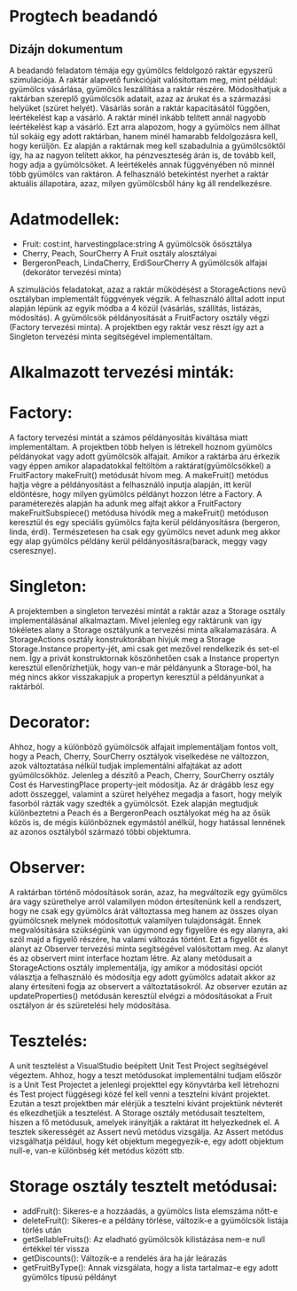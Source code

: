 # Progtech beadandó
## Dizájn dokumentum

A beadandó feladatom témája egy gyümölcs feldolgozó raktár egyszerű szimulációja. A raktár alapvető funkciójait valósítottam meg, mint például: gyümölcs vásárlása, gyümölcs leszállítása a raktár részére. Módosíthatjuk a raktárban szereplő gyümölcsök adatait, azaz az árukat és a származási helyüket (szüret helyét). Vásárlás során a raktár kapacitásától függően, leértékelést kap a vásárló. A raktár minél inkább telített annál nagyobb leértékelést kap a vásárló. Ezt arra alapozom, hogy a gyümölcs nem állhat túl sokáig egy adott raktárban, hanem minél hamarabb feldolgozásra kell, hogy kerüljön. Ez alapján a raktárnak meg kell szabadulnia a gyümölcsöktől így, ha az nagyon telített akkor, ha pénzveszteség árán is, de tovább kell, hogy adja a gyümölcsöket. A leértékelés annak függvényében nő minnél több gyümölcs van raktáron. A felhasználó betekintést nyerhet a raktár aktuális állapotára, azaz, milyen gyümölcsből hány kg áll rendelkezésre. 
# Adatmodellek:
- Fruit: cost:int, harvestingplace:string 			A gyümölcsök ősösztálya
- Cherry, Peach, SourCherry 					A Fruit osztály alosztályai
- BergeronPeach, LindaCherry, ErdiSourCherry	A gyümölcsök alfajai (dekorátor tervezési minta)
 
A szimulációs feladatokat, azaz a raktár működésést a StorageActions nevű osztályban implementált függvények végzik. A felhasználó álltal adott input alapján lépünk az egyik módba a 4 közül (vásárlás, szállítás, listázás, módosítás). A gyümölcsök példányosítását a FruitFactory osztály végzi (Factory tervezési minta). A projektben egy raktár vesz részt így azt a Singleton tervezési minta segítségével implementáltam. 
 
# Alkalmazott tervezési minták:

# Factory:
A factory tervezési mintát a számos példányosítás kiváltása miatt implementáltam. A projektben több helyen is létrekell hoznom gyümölcs példányokat vagy adott gyümölcsök alfajait. Amikor a raktárba áru érkezik vagy éppen amikor alapadatokkal feltöltöm a raktárat(gyümölcsökkel) a FruitFactory makeFruit() metódusát hívom meg. A makeFruit() metódus hajtja végre a példányosítást a felhasználó inputja alapján, itt kerül eldöntésre, hogy milyen gyümölcs példányt hozzon létre a Factory. A paraméterezés alapján ha adunk meg alfajt akkor a FruitFactory makeFruitSubspiece() metódusa hívódik meg a makeFruit() metóduson keresztül és egy speciális gyümölcs fajta kerül példányosításra (bergeron, linda, érdi). Természetesen ha csak egy gyümölcs nevet adunk meg akkor egy alap gyümölcs példány kerül példányosításra(barack, meggy vagy cseresznye).

# Singleton:
A projektemben a singleton tervezési mintát a raktár azaz a Storage osztály implementálásánal alkalmaztam. Mivel jelenleg egy raktárunk van így tökéletes alany a Storage osztályunk a tervezési minta alkalamazására. A StorageActions osztály konstruktorában hívjuk meg a Storage Storage.Instance property-jét, ami csak get mezővel rendelkezik és set-el nem. Így a privát konstruktornak köszönhetően csak a Instance propertyn keresztül ellenőrízhetjük, hogy van-e már példányunk a Storage-ból, ha még nincs akkor visszakapjuk a propertyn keresztül a példányunkat a raktárból.

# Decorator:
Ahhoz, hogy a különböző gyümölcsök alfajait implementáljam fontos volt, hogy a Peach, Cherry, SourCherry osztályok viselkedése ne változzon, azok változtatása nélkül tudjak implementálni alfajtákat az adott gyümölcsökhöz. Jelenleg a dészítő a Peach, Cherry, SourCherry osztály Cost és HarvestingPlace property-jeit módosítja. Az ár drágább lesz egy adott összeggel, valamint a szüret helyéhez megadja a fasort, hogy melyik fasorból rázták vagy szedték a gyümölcsöt. Ezek alapján megtudjuk különbeztetni a Peach és a BergeronPeach osztályokat még ha az ősük közös is, de mégis különböznek egymástól anélkül, hogy hatással lennének az azonos osztályból származó többi objektumra.

# Observer:
A raktárban történő módosítások során, azaz, ha megváltozik egy gyümölcs ára vagy szürethelye arról valamilyen módon értesítenünk kell a rendszert, hogy ne csak egy gyümölcs árát változtassa meg hanem az összes olyan gyümölcsnek melynek módosítottuk valamilyen tulajdonságát. Ennek megvalósítására szükségünk van úgymond egy figyelőre és egy alanyra, aki szól majd a figyelő részére, ha valami változás történt. Ezt a figyelőt és alanyt az Observer tervezési minta segítségével valósítottam meg. Az alanyt és az observert mint interface hoztam létre. Az alany metódusait a StorageActions osztály implementálja, így amikor a módosítási opciót választja a felhasználó és módosítja egy adott gyümölcs adatait akkor az alany értesíteni fogja az observert a változtatásokról. Az observer ezután az updateProperties() metódusán keresztül elvégzi a módosításokat a Fruit osztályon ár és szüretelési hely módosítása. 

# Tesztelés:
A unit tesztelést a VisualStudio beépített Unit Test Project segítségével végeztem. Ahhoz, hogy a teszt metódusokat implementálni tudjam először is a Unit Test Projectet a jelenlegi projekttel egy könyvtárba kell létrehozni és Test project függésegi közé fel kell venni a tesztelni kívánt projektet. Ezután a teszt projektben már elérjük a tesztelni kívánt projektünk névterét és elkezdhetjük a tesztelést.
A Storage osztály metódusait teszteltem, hiszen a fő metódusuk, amelyek irányítják a raktárat itt helyezkednek el. A tesztek sikerességét az Assert nevű metódus vizsgálja. Az Assert metódus vizsgálhatja például, hogy két objektum megegyezik-e, egy adott objektum null-e, van-e különbség két metódus között stb.
# Storage osztály tesztelt metódusai:
- addFruit(): Sikeres-e a hozzáadás, a gyümölcs lista elemszáma nőtt-e
- deleteFruit(): Sikeres-e a példány törlése, változik-e a gyümölcsök listája törlés után
- getSellableFruits(): Az eladható gyümölcsök kilistázása nem-e null értékkel tér vissza
- getDiscounts(): Változik-e a rendelés ára ha jár leárazás
- getFruitByType(): Annak vizsgálata, hogy a lista tartalmaz-e egy adott gyümölcs típusú példányt 
